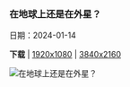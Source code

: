 ### 在地球上还是在外星？

日期：2024-01-14

**下载**  |  [1920x1080](https://cn.bing.com/th?id=OHR.IceChapel_ZH-CN9189733666_1920x1080.jpg)  |  [3840x2160](https://cn.bing.com/th?id=OHR.IceChapel_ZH-CN9189733666_UHD.jpg)

![在地球上还是在外星？](https://cn.bing.com/th?id=OHR.IceChapel_ZH-CN9189733666_1920x1080.jpg "瓦茨曼山脚下的冰教堂，巴伐利亚，德国 (© Christian Bäck/eStock Photo)")

